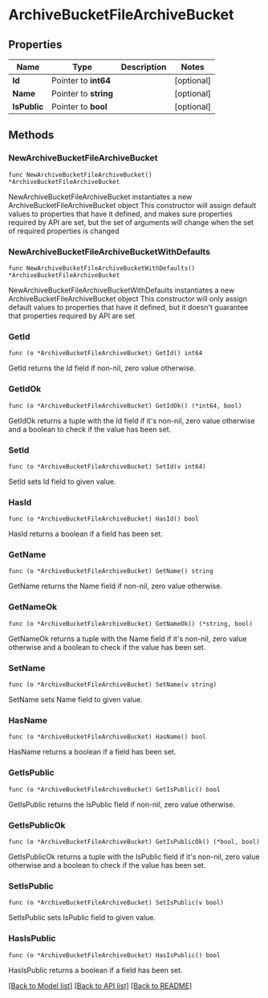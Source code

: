 # ArchiveBucketFileArchiveBucket

## Properties

Name | Type | Description | Notes
------------ | ------------- | ------------- | -------------
**Id** | Pointer to **int64** |  | [optional] 
**Name** | Pointer to **string** |  | [optional] 
**IsPublic** | Pointer to **bool** |  | [optional] 

## Methods

### NewArchiveBucketFileArchiveBucket

`func NewArchiveBucketFileArchiveBucket() *ArchiveBucketFileArchiveBucket`

NewArchiveBucketFileArchiveBucket instantiates a new ArchiveBucketFileArchiveBucket object
This constructor will assign default values to properties that have it defined,
and makes sure properties required by API are set, but the set of arguments
will change when the set of required properties is changed

### NewArchiveBucketFileArchiveBucketWithDefaults

`func NewArchiveBucketFileArchiveBucketWithDefaults() *ArchiveBucketFileArchiveBucket`

NewArchiveBucketFileArchiveBucketWithDefaults instantiates a new ArchiveBucketFileArchiveBucket object
This constructor will only assign default values to properties that have it defined,
but it doesn't guarantee that properties required by API are set

### GetId

`func (o *ArchiveBucketFileArchiveBucket) GetId() int64`

GetId returns the Id field if non-nil, zero value otherwise.

### GetIdOk

`func (o *ArchiveBucketFileArchiveBucket) GetIdOk() (*int64, bool)`

GetIdOk returns a tuple with the Id field if it's non-nil, zero value otherwise
and a boolean to check if the value has been set.

### SetId

`func (o *ArchiveBucketFileArchiveBucket) SetId(v int64)`

SetId sets Id field to given value.

### HasId

`func (o *ArchiveBucketFileArchiveBucket) HasId() bool`

HasId returns a boolean if a field has been set.

### GetName

`func (o *ArchiveBucketFileArchiveBucket) GetName() string`

GetName returns the Name field if non-nil, zero value otherwise.

### GetNameOk

`func (o *ArchiveBucketFileArchiveBucket) GetNameOk() (*string, bool)`

GetNameOk returns a tuple with the Name field if it's non-nil, zero value otherwise
and a boolean to check if the value has been set.

### SetName

`func (o *ArchiveBucketFileArchiveBucket) SetName(v string)`

SetName sets Name field to given value.

### HasName

`func (o *ArchiveBucketFileArchiveBucket) HasName() bool`

HasName returns a boolean if a field has been set.

### GetIsPublic

`func (o *ArchiveBucketFileArchiveBucket) GetIsPublic() bool`

GetIsPublic returns the IsPublic field if non-nil, zero value otherwise.

### GetIsPublicOk

`func (o *ArchiveBucketFileArchiveBucket) GetIsPublicOk() (*bool, bool)`

GetIsPublicOk returns a tuple with the IsPublic field if it's non-nil, zero value otherwise
and a boolean to check if the value has been set.

### SetIsPublic

`func (o *ArchiveBucketFileArchiveBucket) SetIsPublic(v bool)`

SetIsPublic sets IsPublic field to given value.

### HasIsPublic

`func (o *ArchiveBucketFileArchiveBucket) HasIsPublic() bool`

HasIsPublic returns a boolean if a field has been set.


[[Back to Model list]](../README.md#documentation-for-models) [[Back to API list]](../README.md#documentation-for-api-endpoints) [[Back to README]](../README.md)


